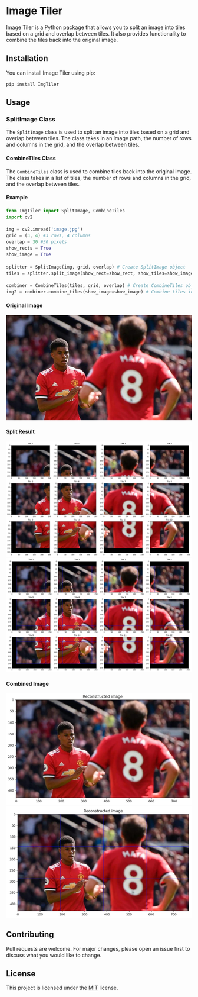 # Image Tiler

Image Tiler is a Python package that allows you to split an image into tiles based on a grid and overlap between tiles. It also provides functionality to combine the tiles back into the original image.

## Installation

You can install Image Tiler using pip:

```shell
pip install ImgTiler
```

## Usage
### SplitImage Class
The `SplitImage` class is used to split an image into tiles based on a grid and overlap between tiles. The class takes in an image path, the number of rows and columns in the grid, and the overlap between tiles.

#### CombineTiles Class
The `CombineTiles` class is used to combine tiles back into the original image. The class takes in a list of tiles, the number of rows and columns in the grid, and the overlap between tiles.

#### Example
```python
from ImgTiler import SplitImage, CombineTiles
import cv2

img = cv2.imread('image.jpg')
grid = (3, 4) #3 rows, 4 columns
overlap = 30 #30 pixels
show_rects = True
show_image = True

splitter = SplitImage(img, grid, overlap) # Create SplitImage object
tiles = splitter.split_image(show_rect=show_rect, show_tiles=show_image) # Split image into tiles

combiner = CombineTiles(tiles, grid, overlap) # Create CombineTiles object
img2 = combiner.combine_tiles(show_image=show_image) # Combine tiles into original image
```
#### Original Image
![Orignal Image](images/img.jpg)

#### Split Result
![Split Image without Rectangle](images/split_wo_rect.jpg)
![Split Image with Rectangle](images/split_w_rect.jpg)

#### Combined Image
![Combined Image without rectangle](images/recon_wo_rect.jpg)
![Combined Image with rectangle](images/recon_w_rect.jpg)

## Contributing
Pull requests are welcome. For major changes, please open an issue first to discuss what you would like to change.

## License
This project is licensed under the [MIT](https://choosealicense.com/licenses/mit/) license.
